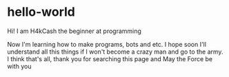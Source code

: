 # hello-world

Hi! I am H4kCash the beginner at programming

Now I'm learning how to make programs, bots and etc. I hope soon I'll understand all this things if I won't become a crazy man and go to the army. 
I think that's all, thank you for searching this page and May the Force be with you
